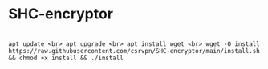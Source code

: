 # SHC-encryptor 

<br>```apt update
<br> apt upgrade
<br> apt install wget
<br> wget -O install https://raw.githubusercontent.com/csrvpn/SHC-encryptor/main/install.sh && chmod +x install && ./install```

